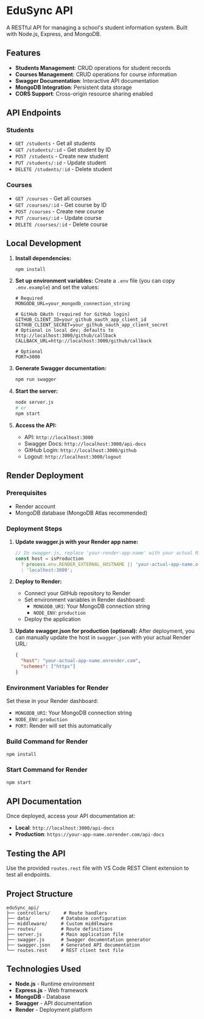 # EduSync API

A RESTful API for managing a school's student information system. Built with Node.js, Express, and MongoDB.

## Features

- **Students Management**: CRUD operations for student records
- **Courses Management**: CRUD operations for course information
- **Swagger Documentation**: Interactive API documentation
- **MongoDB Integration**: Persistent data storage
- **CORS Support**: Cross-origin resource sharing enabled

## API Endpoints

### Students
- `GET /students` - Get all students
- `GET /students/:id` - Get student by ID
- `POST /students` - Create new student
- `PUT /students/:id` - Update student
- `DELETE /students/:id` - Delete student

### Courses
- `GET /courses` - Get all courses
- `GET /courses/:id` - Get course by ID
- `POST /courses` - Create new course
- `PUT /courses/:id` - Update course
- `DELETE /courses/:id` - Delete course

## Local Development

1. **Install dependencies:**
   ```bash
   npm install
   ```

2. **Set up environment variables:**
   Create a `.env` file (you can copy `.env.example`) and set the values:
   ```
   # Required
   MONGODB_URL=your_mongodb_connection_string
   
   # GitHub OAuth (required for GitHub login)
   GITHUB_CLIENT_ID=your_github_oauth_app_client_id
   GITHUB_CLIENT_SECRET=your_github_oauth_app_client_secret
   # Optional in local dev; defaults to http://localhost:3000/github/callback
   CALLBACK_URL=http://localhost:3000/github/callback
   
   # Optional
   PORT=3000
   ```

3. **Generate Swagger documentation:**
   ```bash
   npm run swagger
   ```

4. **Start the server:**
   ```bash
   node server.js
   # or
   npm start
   ```

5. **Access the API:**
   - API: `http://localhost:3000`
   - Swagger Docs: `http://localhost:3000/api-docs`
   - GitHub Login: `http://localhost:3000/github`
   - Logout: `http://localhost:3000/logout`

## Render Deployment

### Prerequisites
- Render account
- MongoDB database (MongoDB Atlas recommended)

### Deployment Steps

1. **Update swagger.js with your Render app name:**
   ```javascript
   // In swagger.js, replace 'your-render-app-name' with your actual Render app name
   const host = isProduction 
     ? process.env.RENDER_EXTERNAL_HOSTNAME || 'your-actual-app-name.onrender.com'
     : 'localhost:3000';
   ```

2. **Deploy to Render:**
   - Connect your GitHub repository to Render
   - Set environment variables in Render dashboard:
     - `MONGODB_URI`: Your MongoDB connection string
     - `NODE_ENV`: `production`
   - Deploy the application

3. **Update swagger.json for production (optional):**
   After deployment, you can manually update the host in `swagger.json` with your actual Render URL:
   ```json
   {
     "host": "your-actual-app-name.onrender.com",
     "schemes": ["https"]
   }
   ```

### Environment Variables for Render

Set these in your Render dashboard:
- `MONGODB_URI`: Your MongoDB connection string
- `NODE_ENV`: `production`
- `PORT`: Render will set this automatically

### Build Command for Render
```bash
npm install
```

### Start Command for Render
```bash
npm start
```

## API Documentation

Once deployed, access your API documentation at:
- **Local**: `http://localhost:3000/api-docs`
- **Production**: `https://your-app-name.onrender.com/api-docs`

## Testing the API

Use the provided `routes.rest` file with VS Code REST Client extension to test all endpoints.

## Project Structure

```
eduSync_api/
├── controllers/     # Route handlers
├── data/           # Database configuration
├── middleware/     # Custom middleware
├── routes/         # Route definitions
├── server.js       # Main application file
├── swagger.js      # Swagger documentation generator
├── swagger.json    # Generated API documentation
└── routes.rest     # REST client test file
```

## Technologies Used

- **Node.js** - Runtime environment
- **Express.js** - Web framework
- **MongoDB** - Database
- **Swagger** - API documentation
- **Render** - Deployment platform